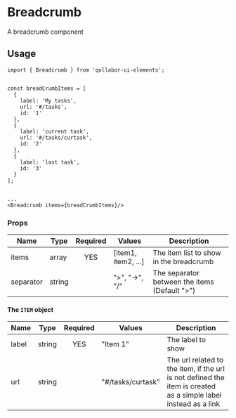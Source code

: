 # Breadcrumb

A breadcrumb component

## Usage

```
import { Breadcrumb } from 'qollabor-ui-elements';


const breadCrumbItems = [
  {
    label: 'My tasks',
    url: '#/tasks',
    id: '1'
  },
  {
    label: 'current task',
    url: '#/tasks/curtask',
    id: '2'
  },
  {
    label: 'last task',
    id: '3'
  }
];


...
<Breadcrumb items={breadCrumbItems}/>
```
 
### Props

| Name          | Type      | Required | Values        | Description | 
|---------------|-----------|:--------:|---------------|-------------|
|items          |array<Item>|YES       |[item1, item2, ...]|The item list to show in the breadcrumb
|separator      |string     | &nbsp;   |">", "->", "/" |The separator between the items (Default ">")
 
 
#### The `ITEM` object
| Name          | Type      | Required | Values        | Description | 
|---------------|-----------|:--------:|---------------|-------------|
|label          |string     |YES       |"Item 1"       |The label to show
|url            |string     | &nbsp;   |"#/tasks/curtask"|The url related to the item, if the url is not defined the item is created as a simple label instead as a link
 
